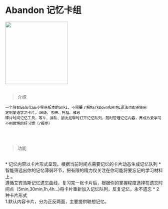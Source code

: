 **Abandon** 记忆卡组
=

<div style="align:center;width:100%;">
   <img src="https://img.xhfkindergarten.cn/default-bird.png" width="200" />
</div>
<br>

> 介绍

    一个降智&&简化&&小程序版本的anki，不需要了解MarkDown和HTML语法也能够使用
    定制英语学习卡片，46级、考研、托福、雅思
    碎片时间记忆工具，等车、排队、朋友尬聊时打开记忆队列，随时管理记忆内容，养成热爱学习不刷微博的好习惯（/握拳）
<br><br>
> 功能
<br>
* 记忆内容以卡片形式呈现。根据当前时间点需要记忆的卡片动态生成记忆队列
* 智能筛选出你的记忆薄弱环节，把有限的精力仅关注在你可能将要忘记的学习材料上.。<br>遵循艾宾浩斯记忆遗忘曲线，复习完一张卡片后，根据你的掌握程度选择在遗忘时间点（5min,30min,1h,4h...)将卡片重新加入记忆队列，反复记忆，永不遗忘
* 2种卡片形式<br>
    1.默认内容卡片，分为正反两面，主要提供联想记忆。
